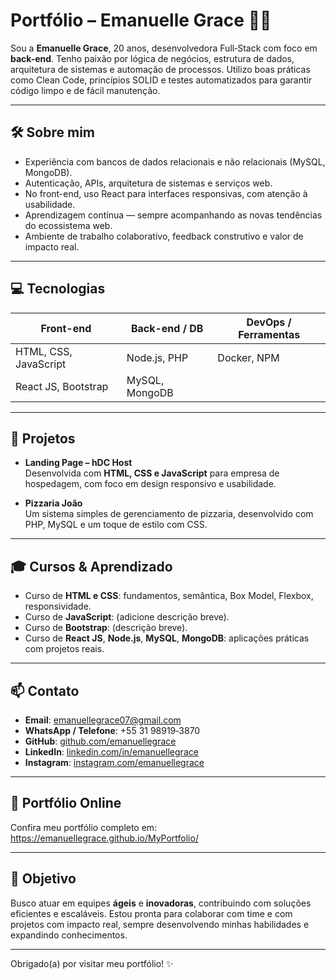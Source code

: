 # Portfólio – Emanuelle Grace 👩‍💻

Sou a **Emanuelle Grace**, 20 anos, desenvolvedora Full‑Stack com foco em **back-end**. Tenho paixão por lógica de negócios, estrutura de dados, arquitetura de sistemas e automação de processos. Utilizo boas práticas como Clean Code, princípios SOLID e testes automatizados para garantir código limpo e de fácil manutenção.

---

## 🛠 Sobre mim

- Experiência com bancos de dados relacionais e não relacionais (MySQL, MongoDB).
- Autenticação, APIs, arquitetura de sistemas e serviços web.
- No front-end, uso React para interfaces responsivas, com atenção à usabilidade.
- Aprendizagem contínua — sempre acompanhando as novas tendências do ecossistema web.
- Ambiente de trabalho colaborativo, feedback construtivo e valor de impacto real.

---

## 💻 Tecnologias

| Front-end              | Back-end / DB            | DevOps / Ferramentas     |
|------------------------|--------------------------|--------------------------|
| HTML, CSS, JavaScript | Node.js, PHP             | Docker, NPM              |
| React JS, Bootstrap    | MySQL, MongoDB           |                          |

---

## 🚀 Projetos

- **Landing Page – hDC Host**   
  Desenvolvida com **HTML, CSS e JavaScript** para empresa de hospedagem, com foco em design responsivo e usabilidade.

- **Pizzaria João**  
  Um sistema simples de gerenciamento de pizzaria, desenvolvido com PHP, MySQL e um toque de estilo com CSS.

---

## 🎓 Cursos & Aprendizado

- Curso de **HTML e CSS**: fundamentos, semântica, Box Model, Flexbox, responsividade.
- Curso de **JavaScript**: (adicione descrição breve).
- Curso de **Bootstrap**: (descrição breve).
- Curso de **React JS**, **Node.js**, **MySQL**, **MongoDB**: aplicações práticas com projetos reais.

---

## 📫 Contato

- **Email**: emanuellegrace07@gmail.com  
- **WhatsApp / Telefone**: +55 31 98919‑3870  
- **GitHub**: [github.com/emanuellegrace](https://github.com/emanuellegrace)  
- **LinkedIn**: [linkedin.com/in/emanuellegrace](https://www.linkedin.com)  
- **Instagram**: [instagram.com/emanuellegrace](https://www.instagram.com)

---

## 🔗 Portfólio Online

Confira meu portfólio completo em:  
https://emanuellegrace.github.io/MyPortfolio/

---

## 🧭 Objetivo

Busco atuar em equipes **ágeis** e **inovadoras**, contribuindo com soluções eficientes e escaláveis. Estou pronta para colaborar com time e com projetos com impacto real, sempre desenvolvendo minhas habilidades e expandindo conhecimentos.

---

Obrigado(a) por visitar meu portfólio! ✨
